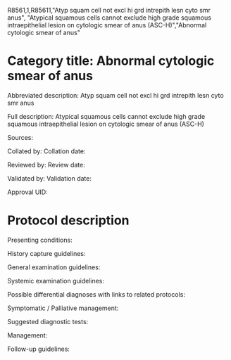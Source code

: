 R8561,1,R85611,"Atyp squam cell not excl hi grd intrepith lesn cyto smr anus", "Atypical squamous cells cannot exclude high grade squamous intraepithelial lesion on cytologic smear of anus (ASC-H)","Abnormal cytologic smear of anus"
# Category title: Abnormal cytologic smear of anus

Abbreviated description: Atyp squam cell not excl hi grd intrepith lesn cyto smr anus

Full description: Atypical squamous cells cannot exclude high grade squamous intraepithelial lesion on cytologic smear of anus (ASC-H)

Sources:

Collated by:
Collation date:

Reviewed by:
Review date:

Validated by:
Validation date:

Approval UID:

# Protocol description

Presenting conditions:

History capture guidelines:

General examination guidelines:

Systemic examination guidelines:

Possible differential diagnoses with links to related protocols:

Symptomatic / Palliative management:

Suggested diagnostic tests:

Management:

Follow-up guidelines:
